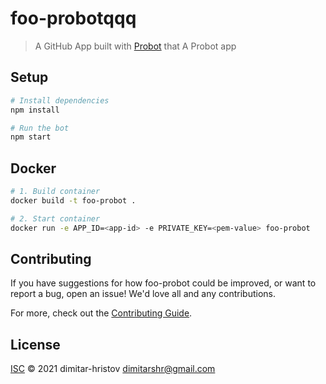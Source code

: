 # foo-probotqqq

> A GitHub App built with [Probot](https://github.com/probot/probot) that A Probot app

## Setup

```sh
# Install dependencies
npm install

# Run the bot
npm start
```

## Docker

```sh
# 1. Build container
docker build -t foo-probot .

# 2. Start container
docker run -e APP_ID=<app-id> -e PRIVATE_KEY=<pem-value> foo-probot
```

## Contributing

If you have suggestions for how foo-probot could be improved, or want to report a bug, open an issue! We'd love all and any contributions.

For more, check out the [Contributing Guide](CONTRIBUTING.md).

## License

[ISC](LICENSE) © 2021 dimitar-hristov <dimitarshr@gmail.com>
